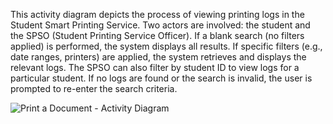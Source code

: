 This activity diagram depicts the process of viewing printing logs in the Student Smart Printing Service. Two actors are involved: the student and the SPSO (Student Printing Service Officer). If a blank search (no filters applied) is performed, the system displays all results. If specific filters (e.g., date ranges, printers) are applied, the system retrieves and displays the relevant logs. The SPSO can also filter by student ID to view logs for a particular student. If no logs are found or the search is invalid, the user is prompted to re-enter the search criteria.

![Print a Document - Activity Diagram](View_Student_Printing_Logs.png)
